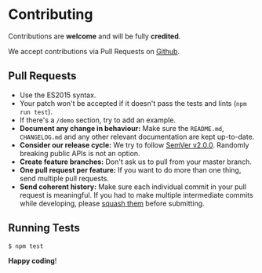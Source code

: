 # Contributing

Contributions are **welcome** and will be fully **credited**.

We accept contributions via Pull Requests on [Github](https://github.com/:github_oranization/:package_name).

## Pull Requests

- Use the ES2015 syntax.
- Your patch won't be accepted if it doesn't pass the tests and lints (`npm run test`).
- If there's a `/demo` section, try to add an example.
- **Document any change in behaviour:** Make sure the `README.md`, `CHANGELOG.md` and any other relevant documentation are kept up-to-date.
- **Consider our release cycle:** We try to follow [SemVer v2.0.0](http://semver.org/). Randomly breaking public APIs is not an option.
- **Create feature branches:** Don't ask us to pull from your master branch.
- **One pull request per feature:** If you want to do more than one thing, send multiple pull requests.
- **Send coherent history:** Make sure each individual commit in your pull request is meaningful. If you had to make multiple intermediate commits while developing, please [squash them](http://www.git-scm.com/book/en/v2/Git-Tools-Rewriting-History#Changing-Multiple-Commit-Messages) before submitting.

## Running Tests

``` bash
$ npm test
```

**Happy coding**!

